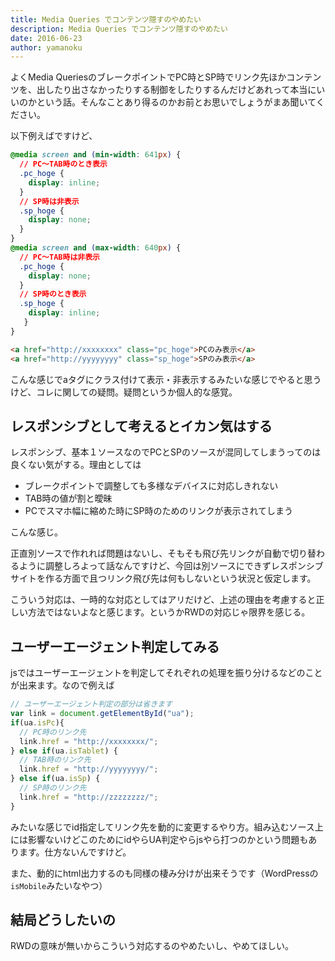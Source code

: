 ```yaml
---
title: Media Queries でコンテンツ隠すのやめたい
description: Media Queries でコンテンツ隠すのやめたい
date: 2016-06-23
author: yamanoku
---
```


よくMedia QueriesのブレークポイントでPC時とSP時でリンク先ほかコンテンツを、出したり出さなかったりする制御をしたりするんだけどあれって本当にいいのかという話。そんなことあり得るのかお前とお思いでしょうがまあ聞いてください。

以下例えばですけど、

```css
@media screen and (min-width: 641px) {
  // PC〜TAB時のとき表示
  .pc_hoge {
    display: inline;
  }
  // SP時は非表示
  .sp_hoge {
    display: none;
  }
}
@media screen and (max-width: 640px) {
  // PC〜TAB時は非表示
  .pc_hoge {
    display: none;
  }
  // SP時のとき表示
  .sp_hoge {
    display: inline;
   }
}
```

```html
<a href="http://xxxxxxxx" class="pc_hoge">PCのみ表示</a>
<a href="http://yyyyyyyy" class="sp_hoge">SPのみ表示</a>
```

こんな感じでaタグにクラス付けて表示・非表示するみたいな感じでやると思うけど、コレに関しての疑問。疑問というか個人的な感覚。

## レスポンシブとして考えるとイカン気はする

レスポンシブ、基本１ソースなのでPCとSPのソースが混同してしまうってのは良くない気がする。理由としては

- ブレークポイントで調整しても多様なデバイスに対応しきれない
- TAB時の値が割と曖昧
- PCでスマホ幅に縮めた時にSP時のためのリンクが表示されてしまう

こんな感じ。

正直別ソースで作れれば問題はないし、そもそも飛び先リンクが自動で切り替わるように調整しろよって話なんですけど、今回は別ソースにできずレスポンシブサイトを作る方面で且つリンク飛び先は何もしないという状況と仮定します。

こういう対応は、一時的な対応としてはアリだけど、上述の理由を考慮すると正しい方法ではないよなと感じます。というかRWDの対応じゃ限界を感じる。

## ユーザーエージェント判定してみる

jsではユーザーエージェントを判定してそれぞれの処理を振り分けるなどのことが出来ます。なので例えば

```js
// ユーザーエージェント判定の部分は省きます
var link = document.getElementById("ua");
if(ua.isPc){
  // PC時のリンク先
  link.href = "http://xxxxxxxx/";
} else if(ua.isTablet) {
  // TAB時のリンク先
  link.href = "http://yyyyyyyy/";
} else if(ua.isSp) {
  // SP時のリンク先
  link.href = "http://zzzzzzzz/";
}
```

みたいな感じでid指定してリンク先を動的に変更するやり方。組み込むソース上には影響ないけどこのためにidやらUA判定やらjsやら打つのかという問題もあります。仕方ないんですけど。

また、動的にhtml出力するのも同様の棲み分けが出来そうです（WordPressの`isMobile`みたいなやつ）

## 結局どうしたいの

RWDの意味が無いからこういう対応するのやめたいし、やめてほしい。
